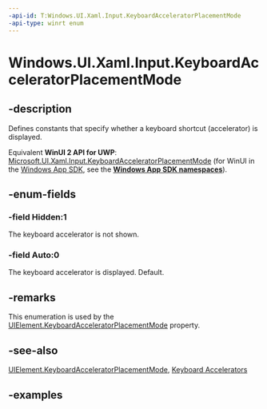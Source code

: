 ```yaml
---
-api-id: T:Windows.UI.Xaml.Input.KeyboardAcceleratorPlacementMode
-api-type: winrt enum
---
```


<!-- Enumeration syntax.
public enum KeyboardAcceleratorPlacementMode : int 
-->

# Windows.UI.Xaml.Input.KeyboardAcceleratorPlacementMode

## -description
Defines constants that specify whether a keyboard shortcut (accelerator) is displayed.

Equivalent **WinUI 2 API for UWP**: [Microsoft.UI.Xaml.Input.KeyboardAcceleratorPlacementMode](/windows/winui/api/microsoft.ui.xaml.input.keyboardacceleratorplacementmode) (for WinUI in the [Windows App SDK](/windows/apps/windows-app-sdk/), see the **[Windows App SDK namespaces](/windows/windows-app-sdk/api/winrt/)**).

## -enum-fields
### -field Hidden:1
The keyboard accelerator is not shown.

### -field Auto:0
The keyboard accelerator is displayed. Default.

## -remarks
This enumeration is used by the [UIElement.KeyboardAcceleratorPlacementMode](../windows.ui.xaml/uielement_keyboardacceleratorplacementmode.md) property.

## -see-also
[UIElement.KeyboardAcceleratorPlacementMode](../windows.ui.xaml/uielement_keyboardacceleratorplacementmode.md), [Keyboard Accelerators](/windows/uwp/design/input/keyboard-accelerators)

## -examples

